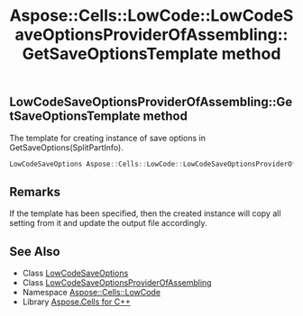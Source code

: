 ﻿---
title: Aspose::Cells::LowCode::LowCodeSaveOptionsProviderOfAssembling::GetSaveOptionsTemplate method
linktitle: GetSaveOptionsTemplate
second_title: Aspose.Cells for C++ API Reference
description: 'Aspose::Cells::LowCode::LowCodeSaveOptionsProviderOfAssembling::GetSaveOptionsTemplate method. The template for creating instance of save options in GetSaveOptions(SplitPartInfo) in C++.'
type: docs
weight: 2400
url: /cpp/aspose.cells.lowcode/lowcodesaveoptionsproviderofassembling/getsaveoptionstemplate/
---
## LowCodeSaveOptionsProviderOfAssembling::GetSaveOptionsTemplate method


The template for creating instance of save options in GetSaveOptions(SplitPartInfo).

```cpp
LowCodeSaveOptions Aspose::Cells::LowCode::LowCodeSaveOptionsProviderOfAssembling::GetSaveOptionsTemplate()
```

## Remarks


If the template has been specified, then the created instance will copy all setting from it and update the output file accordingly. 
## See Also

* Class [LowCodeSaveOptions](../../lowcodesaveoptions/)
* Class [LowCodeSaveOptionsProviderOfAssembling](../)
* Namespace [Aspose::Cells::LowCode](../../)
* Library [Aspose.Cells for C++](../../../)
